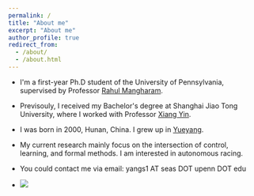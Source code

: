 ```yaml
---
permalink: /
title: "About me"
excerpt: "About me"
author_profile: true
redirect_from: 
  - /about/
  - /about.html
---
```


* I'm a first-year Ph.D student of the University of Pennsylvania, supervised by Professor [Rahul Mangharam](https://www.seas.upenn.edu/~rahulm/).

* Previsouly, I received my Bachelor's degree at Shanghai Jiao Tong University, where I worked with Professor [Xiang Yin](https://xiangyin.sjtu.edu.cn/).

* I was born in 2000, Hunan, China. I grew up in [Yueyang](https://en.wikipedia.org/wiki/Yueyang).

* My current research mainly focus on the intersection of control, learning, and formal methods. I am interested in autonomous racing.

* You could contact me via email: yangs1 AT seas DOT upenn DOT edu

* <a href='https://clustrmaps.com/site/1blc0'  title='Visit tracker'><img src='//clustrmaps.com/map_v2.png?cl=ffffff&w=a&t=n&d=u8rjKklEflLlDJ95bBs8OTRj3QGRNt2FM-fI3LaD0nI'/></a>